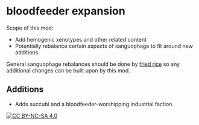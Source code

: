 # bloodfeeder expansion
Scope of this mod:
- Add hemogenic xenotypes and other related content
- Potentially rebalance certain aspects of sanguophage to fit around new additions

General sanguophage rebalances should be done by [fried rice](https://github.com/boomersama/boomer.patches) so any additional changes can be built upon by this mod.

## Additions
- Adds succubi and a bloodfeeder-worshipping industrial faction

[![CC BY-NC-SA 4.0][cc-by-nc-sa-shield]][cc-by-nc-sa]

[cc-by-nc-sa]: http://creativecommons.org/licenses/by-nc-sa/4.0/
[cc-by-nc-sa-shield]: https://img.shields.io/badge/License-CC%20BY--NC--SA%204.0-lightgrey.svg
